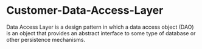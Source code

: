 # Customer-Data-Access-Layer
Data Access Layer is a design pattern in which a data access object (DAO) is an object that provides an abstract interface to some type of database or other persistence mechanisms. 
